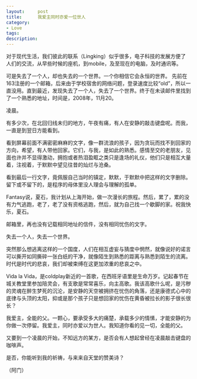 ```yaml
---
layout:     post
title:      我爱主同时亦爱一位世人
category:   
- Love
tags: 
description: 
---
```


对于现代生活，我们彼此的联系（Lingking）似乎很多，电子科技的发展方便了人们的交流，从早些时候的座机，到mobile，及至现在的电脑，及时通讯等。

可是失去了一个人，却也失去的一个世界。一个你相信它会永恒的世界。
先前在163注册的一个邮箱，后来由于学校宿舍的网络问题，登录速度比较“old”，所以一直没用。直到最近，发现失去了一个人，失去了一个世界。终于在未读邮件里找到了一个熟悉的地址，时间是，2008年，11月20。

凌晨。

有多少次，在北回归线未归的地方，午夜有痛，有人在安静的敲击键盘呢。而我，一直是到翌日方能看到。

看到屏幕前面不满密密麻麻的文字，像一群流浪的孩子，因为贪玩而找不到回家的方向，希望，有人带他回家。它们，与我，是如此的熟悉。感情至交的老朋友，见面也许并不显得激动，拥抱或者热泪盈眶之类只是逢场的礼仪，他们只是相互大量着，注视着，于默默中望见往昔的灿烂与沧桑。

看到最后一行文字，竟佩服自己当时的镇定，默默，于默默中把这样的文字删除。留下或不留下的，是程序的母体里没人理会与理解的孤单。

Fantasy说，夏石，我计划从上海开始，做一次漫长的旅程。然后，累了，累的没有力气逃跑，老了，老了没有资格逃跑，然后，就为自己找一个歇脚的家。祝我快乐，夏石。

邮箱里，再也没有记载相同地址的信件，没有相同忧伤的文字。

失去一个人，失去一个世界。

突然那么想逃离这样的一个国度，人们在相互虚妄与猜度中惘然，就像说好的诺言可以撕开如同撕碎一张白纸的干净，就像陌生到熟悉的距离与熟悉到陌生的流离。时代是时代的悲哀，我们却被束缚在这更加浓重的悲哀之中。

Vida la Vida，是coldplay新近的一首歌，在西班牙语里是生命万岁。记起春节在城关教堂里参加陪灵会，有支歌是常常喜乐，向主高歌。我该高歌什么呢，是污秽的灵魂在醉生梦死的沉沦，是安静的天空被拥挤在忧伤的角落，还是康德式心中的底律与头顶的太阳，抑或是那个孩子只是想回家的忧伤在黄昏被拉长的影子很长很长？

我爱主，全能的父。一颗心，要承受多大的痛楚，承载多少的情愫，才能安静的为你做一次停留。我爱主，同时亦爱以为世人。我知道你看的见一切，全能的父。

又要到一个凌晨的开始，不知远方的某方，是否会有人想起曾经在凌晨敲击键盘的咖啡声。

是否，你能听到我的祈祷，与来来自天堂的赞美诗？

（阿门）
